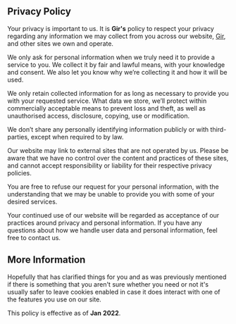 <h2>Privacy Policy</h2> <p> Your privacy is important to us. It is <strong>Gir's</strong> policy to respect your privacy regarding any information we may collect from you across our website, <a href='https://github.com/TheOreoTM/Gir'>Gir</a>, and other sites we own and operate.</p> <p> We only ask for personal information when we truly need it to provide a service to you. We collect it by fair and lawful means, with your knowledge and consent. We also let you know why we’re collecting it and how it will be used. </p> <p> We only retain collected information for as long as necessary to provide you with your requested service. What data we store, we’ll protect within commercially acceptable means to prevent loss and theft, as well as unauthorised access, disclosure, copying, use or modification.</p> <p> We don’t share any personally identifying information publicly or with third-parties, except when required to by law. </p> <p> Our website may link to external sites that are not operated by us. Please be aware that we have no control over the content and practices of these sites, and cannot accept responsibility or liability for their respective privacy policies. </p> <p> You are free to refuse our request for your personal information, with the understanding that we may be unable to provide you with some of your desired services. </p> <p>Your continued use of our website will be regarded as acceptance of our practices around privacy and personal information. If you have any questions about how we handle user data and personal information, feel free to contact us. </p><h2>More Information</h2> <p> Hopefully that has clarified things for you and as was previously mentioned if there is something that you aren't sure whether you need or not it's usually safer to leave cookies enabled in case it does interact with one of the features you use on our site. </p> <p> This policy is effective as of <strong>Jan</strong> <strong>2022</strong>. </p> 
